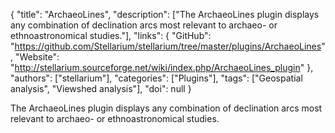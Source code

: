 {
  "title": "ArchaeoLines",
  "description": ["The ArchaeoLines plugin displays any combination of declination arcs most relevant to archaeo- or ethnoastronomical studies."],
  "links": {
    "GitHub": "https://github.com/Stellarium/stellarium/tree/master/plugins/ArchaeoLines",
    "Website": "http://stellarium.sourceforge.net/wiki/index.php/ArchaeoLines_plugin"
  },
  "authors": ["stellarium"],
  "categories": ["Plugins"],
  "tags": ["Geospatial analysis", "Viewshed analysis"],
  "doi": null
}

<!-- Generated by csv2md.R – do not edit by hand -->

The ArchaeoLines plugin displays any combination of declination arcs most relevant to archaeo- or ethnoastronomical studies.
